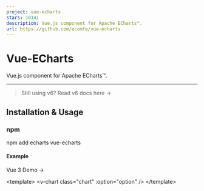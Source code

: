 ```yaml
---
project: vue-echarts
stars: 10141
description: Vue.js component for Apache ECharts™.
url: https://github.com/ecomfe/vue-echarts
---
```


Vue-ECharts
===========

Vue.js component for Apache ECharts™.

* * *

> Still using v6? Read v6 docs here →

Installation & Usage
--------------------

### npm

npm add echarts vue-echarts

#### Example

Vue 3 Demo →

<template\>
  <v-chart class\="chart" :option\="option" />
</template\>

<script setup>
import { use } from "echarts/core";
import { CanvasRenderer } from "echarts/renderers";
import { PieChart } from "echarts/charts";
import {
  TitleComponent,
  TooltipComponent,
  LegendComponent
} from "echarts/components";
import VChart, { THEME\_KEY } from "vue-echarts";
import { ref, provide } from "vue";
use(\[
  CanvasRenderer,
  PieChart,
  TitleComponent,
  TooltipComponent,
  LegendComponent
\]);
provide(THEME\_KEY, "dark");
const option \= ref({
  title: {
    text: "Traffic Sources",
    left: "center"
  },
  tooltip: {
    trigger: "item",
    formatter: "{a} <br/>{b} : {c} ({d}%)"
  },
  legend: {
    orient: "vertical",
    left: "left",
    data: \["Direct", "Email", "Ad Networks", "Video Ads", "Search Engines"\]
  },
  series: \[
    {
      name: "Traffic Sources",
      type: "pie",
      radius: "55%",
      center: \["50%", "60%"\],
      data: \[
        { value: 335, name: "Direct" },
        { value: 310, name: "Email" },
        { value: 234, name: "Ad Networks" },
        { value: 135, name: "Video Ads" },
        { value: 1548, name: "Search Engines" }
      \],
      emphasis: {
        itemStyle: {
          shadowBlur: 10,
          shadowOffsetX: 0,
          shadowColor: "rgba(0, 0, 0, 0.5)"
        }
      }
    }
  \]
});
</script\>

<style scoped>
.chart {
  height: 400px;
}
</style\>

Vue 2 Demo →

<template\>
  <v-chart class\="chart" :option\="option" />
</template\>

<script\>
import { use } from "echarts/core";
import { CanvasRenderer } from "echarts/renderers";
import { PieChart } from "echarts/charts";
import {
  TitleComponent,
  TooltipComponent,
  LegendComponent
} from "echarts/components";
import VChart, { THEME\_KEY } from "vue-echarts";
use(\[
  CanvasRenderer,
  PieChart,
  TitleComponent,
  TooltipComponent,
  LegendComponent
\]);
export default {
  name: "HelloWorld",
  components: {
    VChart
  },
  provide: {
    \[THEME\_KEY\]: "dark"
  },
  data() {
    return {
      option: {
        title: {
          text: "Traffic Sources",
          left: "center"
        },
        tooltip: {
          trigger: "item",
          formatter: "{a} <br/>{b} : {c} ({d}%)"
        },
        legend: {
          orient: "vertical",
          left: "left",
          data: \[
            "Direct",
            "Email",
            "Ad Networks",
            "Video Ads",
            "Search Engines"
          \]
        },
        series: \[
          {
            name: "Traffic Sources",
            type: "pie",
            radius: "55%",
            center: \["50%", "60%"\],
            data: \[
              { value: 335, name: "Direct" },
              { value: 310, name: "Email" },
              { value: 234, name: "Ad Networks" },
              { value: 135, name: "Video Ads" },
              { value: 1548, name: "Search Engines" }
            \],
            emphasis: {
              itemStyle: {
                shadowBlur: 10,
                shadowOffsetX: 0,
                shadowColor: "rgba(0, 0, 0, 0.5)"
              }
            }
          }
        \]
      }
    };
  }
};
</script\>

<style scoped>
.chart {
  height: 400px;
}
</style\>

Important

We encourage manually importing components and charts from ECharts for smaller bundle size. We've built an import code generator to help you with that. You can just paste in your `option` code and we'll generate the precise import code for you.

Try it →

But if you really want to import the whole ECharts bundle without having to import modules manually, just add this in your code:

import "echarts";

### CDN

Drop `<script>` inside your HTML file and access the component via `window.VueECharts`.

Vue 3 Demo →

<script src\="https://cdn.jsdelivr.net/npm/vue@3.4.33"\></script\>
<script src\="https://cdn.jsdelivr.net/npm/echarts@5.5.1"\></script\>
<script src\="https://cdn.jsdelivr.net/npm/vue-echarts@7.0.3"\></script\>

const app \= Vue.createApp(...)

// register globally (or you can do it locally)
app.component('v-chart', VueECharts)

Vue 2 Demo →

<script src\="https://cdn.jsdelivr.net/npm/vue@2.7.16"\></script\>
<script src\="https://cdn.jsdelivr.net/npm/echarts@5.5.1"\></script\>
<script src\="https://cdn.jsdelivr.net/npm/vue-echarts@7.0.3"\></script\>

// register globally (or you can do it locally)
Vue.component("v-chart", VueECharts);

See more examples here.

### Props

-   `init-options: object`
    
    Optional chart init configurations. See `echarts.init`'s `opts` parameter here →
    
    Injection key: `INIT_OPTIONS_KEY`.
    
-   `theme: string | object`
    
    Theme to be applied. See `echarts.init`'s `theme` parameter here →
    
    Injection key: `THEME_KEY`.
    
-   `option: object`
    
    ECharts' universal interface. Modifying this prop will trigger ECharts' `setOption` method. Read more here →
    
    > 💡 When `update-options` is not specified, `notMerge: false` will be specified by default when the `setOption` method is called if the `option` object is modified directly and the reference remains unchanged; otherwise, if a new reference is bound to `option`, `notMerge: true` will be specified.
    
-   `update-options: object`
    
    Options for updating chart option. See `echartsInstance.setOption`'s `opts` parameter here →
    
    Injection key: `UPDATE_OPTIONS_KEY`.
    
-   `group: string`
    
    Group name to be used in chart connection. See `echartsInstance.group` here →
    
-   `autoresize: boolean | { throttle?: number, onResize?: () => void }` (default: `false`)
    
    Whether the chart should be resized automatically whenever its root is resized. Use the options object to specify a custom throttle delay (in milliseconds) and/or an extra resize callback function.
    
-   `loading: boolean` (default: `false`)
    
    Whether the chart is in loading state.
    
-   `loading-options: object`
    
    Configuration item of loading animation. See `echartsInstance.showLoading`'s `opts` parameter here →
    
    Injection key: `LOADING_OPTIONS_KEY`.
    
-   `manual-update: boolean` (default: `false`)
    
    For performance critical scenarios (having a large dataset) we'd better bypass Vue's reactivity system for `option` prop. By specifying `manual-update` prop with `true` and not providing `option` prop, the dataset won't be watched any more. After doing so, you need to retrieve the component instance with `ref` and manually call `setOption` method to update the chart.
    

### Events

You can bind events with Vue's `v-on` directive.

<template\>
  <v-chart :option\="option" @highlight\="handleHighlight" />
</template\>

> **Note**
> 
> Only the `.once` event modifier is supported as other modifiers are tightly coupled with the DOM event system.

Vue-ECharts support the following events:

-   `highlight` →
-   `downplay` →
-   `selectchanged` →
-   `legendselectchanged` →
-   `legendselected` →
-   `legendunselected` →
-   `legendselectall` →
-   `legendinverseselect` →
-   `legendscroll` →
-   `datazoom` →
-   `datarangeselected` →
-   `timelinechanged` →
-   `timelineplaychanged` →
-   `restore` →
-   `dataviewchanged` →
-   `magictypechanged` →
-   `geoselectchanged` →
-   `geoselected` →
-   `geounselected` →
-   `axisareaselected` →
-   `brush` →
-   `brushEnd` →
-   `brushselected` →
-   `globalcursortaken` →
-   `rendered` →
-   `finished` →
-   Mouse events
    -   `click` →
    -   `dblclick` →
    -   `mouseover` →
    -   `mouseout` →
    -   `mousemove` →
    -   `mousedown` →
    -   `mouseup` →
    -   `globalout` →
    -   `contextmenu` →
-   ZRender events
    -   `zr:click`
    -   `zr:mousedown`
    -   `zr:mouseup`
    -   `zr:mousewheel`
    -   `zr:dblclick`
    -   `zr:contextmenu`

See supported events here →

#### Native DOM Events

As Vue-ECharts binds events to the ECharts instance by default, there is some caveat when using native DOM events. You need to prefix the event name with `native:` to bind native DOM events (or you can use the `.native` modifier in Vue 2, which is dropped in Vue 3).

<template\>
  <v-chart @native:click\="handleClick" />
</template\>

### Provide / Inject

Vue-ECharts provides provide/inject API for `theme`, `init-options`, `update-options` and `loading-options` to help configuring contextual options. eg. for `init-options` you can use the provide API like this:

Vue 3

import { THEME\_KEY } from 'vue-echarts'
import { provide } from 'vue'

// composition API
provide(THEME\_KEY, 'dark')

// options API
{
  provide: {
    \[THEME\_KEY\]: 'dark'
  }
}

Vue 2

import { THEME\_KEY } from 'vue-echarts'

// in component options
{
  provide: {
    \[THEME\_KEY\]: 'dark'
  }
}

> **Note**
> 
> You need to provide an object for Vue 2 if you want to change it dynamically.
> 
> // in component options
> {
>   data () {
>     return {
>       theme: { value: 'dark' }
>     }
>   },
>   provide () {
>     return {
>       \[THEME\_KEY\]: this.theme
>     }
>   }
> }

### Methods

-   `setOption` →
-   `getWidth` →
-   `getHeight` →
-   `getDom` →
-   `getOption` →
-   `resize` →
-   `dispatchAction` →
-   `convertToPixel` →
-   `convertFromPixel` →
-   `containPixel` →
-   `showLoading` →
-   `hideLoading` →
-   `getDataURL` →
-   `getConnectedDataURL` →
-   `clear` →
-   `dispose` →

### Static Methods

Static methods can be accessed from `echarts` itself.

CSP: `style-src` or `style-src-elem`
------------------------------------

If you are applying a CSP to prevent inline `<style>` injection, you need to use `vue-echarts/csp` instead of `vue-echarts` and include `vue-echarts/csp/style.css` manually.

Migration to v7
---------------

Read the breaking changes document in the release log and the migration shoud be straightforward.

Local development
-----------------

pnpm i
pnpm serve

Open `http://localhost:8080` to see the demo.

Notice
------

The Apache Software Foundation Apache ECharts, ECharts, Apache, the Apache feather, and the Apache ECharts project logo are either registered trademarks or trademarks of the Apache Software Foundation.
